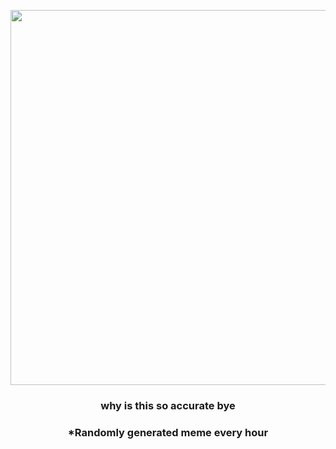 <p align="center">
        <img src="https://i.redd.it/d5cgc7ot9bz81.jpg" width="600" height="600">
        </p>
        <h3 align="center">why is this so accurate bye</h3>
        <h3 align="center">*Randomly generated meme every hour</h3>
    